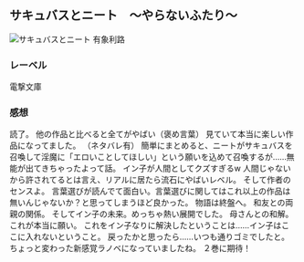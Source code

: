 ## サキュバスとニート　～やらないふたり～
![サキュバスとニート](https://imgur.com/EMu7P9L.png)
有象利路
### レーベル
電撃文庫
### 感想
読了。
他の作品と比べると全てがやばい（褒め言葉）
見ていて本当に楽しい作品になってました。
（ネタバレ有）
簡単にまとめると、ニートがサキュバスを召喚して淫魔に「エロいことしてほしい」という願いを込めて召喚するが……無能が出てきちゃったよって話。
イン子が人間としてクズすぎるw
人間じゃないから許されてるとは言え、リアルに居たら流石にやばいレベル。
そして作者のセンスよ。
言葉選びが読んでて面白い。言葉選びに関してはこれ以上の作品は無いんじゃないか？と思ってしまうほど良かった。
物語は終盤へ。
和友との両親の関係。
そしてイン子の未来。めっちゃ熱い展開でした。
母さんとの和解。これが本当に願い。
これをイン子なりに解決したということは……イン子はここに入れないということ。
戻ったかと思ったら……いつも通りゴミでしたと。
ちょっと変わった新感覚ラノベになっていましたね。
２巻に期待！